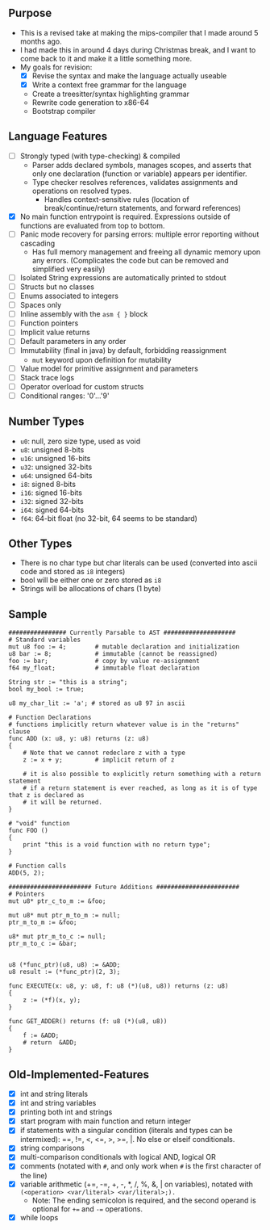 ## Purpose
- This is a revised take at making the mips-compiler that I made around 5 months ago.
- I had made this in around 4 days during Christmas break, and I want to come back to it and make it a little something more.
- My goals for revision:
    - [x] Revise the syntax and make the language actually useable
    - [x] Write a context free grammar for the language
    - Create a treesitter/syntax highlighting grammar
    - Rewrite code generation to x86-64
    <!--- Write custom assembler for more familiar and basic instruction set of x86-64-->
    - Bootstrap compiler

## Language Features
- [ ] Strongly typed (with type-checking) & compiled
    - Parser adds declared symbols, manages scopes, and asserts that only one declaration (function or variable) appears per identifier.
    - Type checker resolves references, validates assignments and operations on resolved types.
        - Handles context-sensitive rules (location of break/continue/return statements, and forward references)
- [x] No main function entrypoint is required. Expressions outside of functions are evaluated from top to bottom.
- [ ] Panic mode recovery for parsing errors: multiple error reporting without cascading
    - Has full memory management and freeing all dynamic memory upon any errors. (Complicates the code but can be removed and simplified very easily)
- [ ] Isolated String expressions are automatically printed to stdout
- [ ] Structs but no classes
- [ ] Enums associated to integers
- [ ] Spaces only
- [ ] Inline assembly with the `asm { }` block
- [ ] Function pointers
- [ ] Implicit value returns
- [ ] Default parameters in any order
- [ ] Immutability (final in java) by default, forbidding reassignment
    - `mut` keyword upon definition for mutability
- [ ] Value model for primitive assignment and parameters
- [ ] Stack trace logs
- [ ] Operator overload for custom structs
- [ ] Conditional ranges: '0'...'9'

## Number Types
- `u0`: null, zero size type, used as void
- `u8`: unsigned 8-bits
- `u16`: unsigned 16-bits
- `u32`: unsigned 32-bits
- `u64`: unsigned 64-bits
- `i8`: signed 8-bits
- `i16`: signed 16-bits
- `i32`: signed 32-bits
- `i64`: signed 64-bits
- `f64`: 64-bit float (no 32-bit, 64 seems to be standard)

## Other Types
- There is no char type but char literals can be used (converted into ascii code and stored as `i8` integers)
- bool will be either one or zero stored as `i8`
- Strings will be allocations of chars (1 byte)

## Sample
```
################ Currently Parsable to AST ####################
# Standard variables
mut u8 foo := 4;        # mutable declaration and initialization
u8 bar := 8;            # immutable (cannot be reassigned)
foo := bar;             # copy by value re-assignment
f64 my_float;           # immutable float declaration

String str := "this is a string";
bool my_bool := true;

u8 my_char_lit := 'a'; # stored as u8 97 in ascii

# Function Declarations
# functions implicitly return whatever value is in the "returns" clause
func ADD (x: u8, y: u8) returns (z: u8)
{
    # Note that we cannot redeclare z with a type
    z := x + y;         # implicit return of z

    # it is also possible to explicitly return something with a return statement
    # if a return statement is ever reached, as long as it is of type that z is declared as
    # it will be returned.
}

# "void" function
func FOO ()
{
    print "this is a void function with no return type";
}

# Function calls
ADD(5, 2);

####################### Future Additions #######################
# Pointers
mut u8* ptr_c_to_m := &foo;

mut u8* mut ptr_m_to_m := null;
ptr_m_to_m := &foo;

u8* mut ptr_m_to_c := null;
ptr_m_to_c := &bar;


u8 (*func_ptr)(u8, u8) := &ADD;
u8 result := (*func_ptr)(2, 3);

func EXECUTE(x: u8, y: u8, f: u8 (*)(u8, u8)) returns (z: u8)
{
    z := (*f)(x, y);
}

func GET_ADDER() returns (f: u8 (*)(u8, u8))
{
    f := &ADD;
    # return  &ADD;
}
```

## Old-Implemented-Features
- [x] int and string literals
- [x] int and string variables
- [x] printing both int and strings
- [x] start program with main function and return integer
- [x] if statements with a singular condition (literals and types can be intermixed): ==, !=, <, <=, >, >=, |. No else or elseif conditionals.
- [x] string comparisons
- [x] multi-comparison conditionals with logical AND, logical OR
- [x] comments (notated with `#`, and only work when `#` is the first character of the line)
- [x] variable arithmetic (+=, -=, +, -, *, /, %, &, | on variables), notated with `(<operation> <var/literal> <var/literal>;).`
  - Note: The ending semicolon is required, and the second operand is optional for `+=` and `-=` operations.
- [x] while loops
